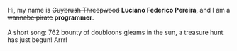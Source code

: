 Hi, my name is ~~Guybrush Threepwood~~ **Luciano Federico Pereira**, and I am a ~~wannabe pirate~~ **programmer**.<br><br>A short song: 762 bounty of doubloons gleams in the sun, a treasure hunt has just begun! Arrr!
